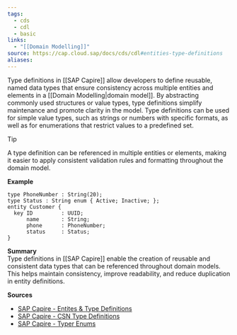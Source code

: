 ```yaml
---
tags:
  - cds
  - cdl
  - basic
links:
  - "[[Domain Modelling]]"
source: https://cap.cloud.sap/docs/cds/cdl#entities-type-definitions
aliases:
---
```

Type definitions in [[SAP Capire]] allow developers to define reusable, named data types that ensure consistency across multiple entities and elements in a [[Domain Modelling|domain model]]. By abstracting commonly used structures or value types, type definitions simplify maintenance and promote clarity in the model. Type definitions can be used for simple value types, such as strings or numbers with specific formats, as well as for enumerations that restrict values to a predefined set.

> [!TIP]
A type definition can be referenced in multiple entities or elements, making it easier to apply consistent validation rules and formatting throughout the domain model.

**Example**
```cds
type PhoneNumber : String(20);
type Status : String enum { Active; Inactive; };
entity Customer {
  key ID         : UUID;
      name       : String;
      phone      : PhoneNumber;
      status     : Status;
}
```

**Summary**  
Type definitions in [[SAP Capire]] enable the creation of reusable and consistent data types that can be referenced throughout domain models. This helps maintain consistency, improve readability, and reduce duplication in entity definitions.

**Sources**
- [SAP Capire - Entites & Type Definitions](https://cap.cloud.sap/docs/cds/csn#type-definitions)
- [SAP Capire - CSN Type Definitions](https://cap.cloud.sap/docs/cds/csn#type-definitions)
- [SAP Capire - Typer Enums](https://cap.cloud.sap/docs/cds/csn#type-definitions)